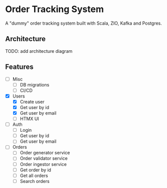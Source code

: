# Order Tracking System

A "dummy" order tracking system built with Scala, ZIO, Kafka and Postgres.

## Architecture

TODO: add architecture diagram

## Features

- [ ] Misc
  - [ ] DB migrations
  - [ ] CI/CD
- [x] Users
  - [x] Create user
  - [x] Get user by id
  - [x] Get user by email
  - [ ] HTMX UI
- [ ] Auth
  - [ ] Login
  - [ ] Get user by id
  - [ ] Get user by email
- [ ] Orders
  - [ ] Order generator service
  - [ ] Order validator service
  - [ ] Order ingestor service
  - [ ] Get order by id
  - [ ] Get all orders
  - [ ] Search orders

